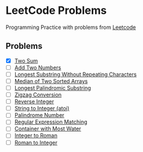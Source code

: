 # LeetCode Problems
Programming Practice with problems from [Leetcode](https://leetcode.com)

## Problems
- [x] [Two Sum](https://leetcode.com/problems/two-sum/)
- [ ] [Add Two Numbers](https://leetcode.com/problems/add-two-numbers/)
- [ ] [Longest Substring Without Repeating Characters](https://leetcode.com/problems/longest-substring-without-repeating-characters/)
- [ ] [Median of Two Sorted Arrays](https://leetcode.com/problems/median-of-two-sorted-arrays/)
- [ ] [Longest Palindromic Substring](https://leetcode.com/problems/longest-palindromic-substring/)
- [ ] [Zigzag Conversion](https://leetcode.com/problems/zigzag-conversion/)
- [ ] [Reverse Integer](https://leetcode.com/problems/reverse-integer/)
- [ ] [String to Integer (atoi)](https://leetcode.com/problems/string-to-integer-atoi/)
- [ ] [Palindrome Number](https://leetcode.com/problems/palindrome-number/)
- [ ] [Regular Expression Matching](https://leetcode.com/problems/regular-expression-matching/)
- [ ] [Container with Most Water](https://leetcode.com/problems/container-with-most-water/)
- [ ] [Integer to Roman](https://leetcode.com/problems/integer-to-roman/)
- [ ] [Roman to Integer](https://leetcode.com/problems/roman-to-integer/)
